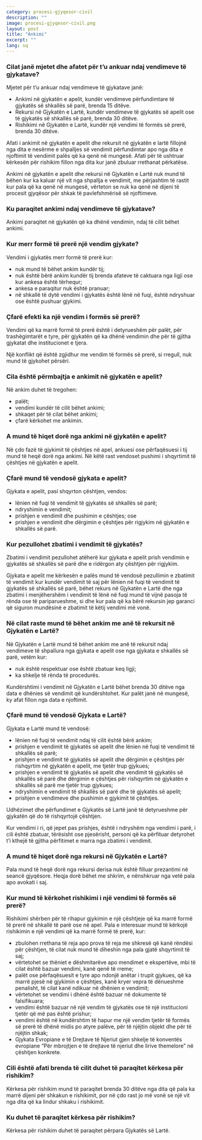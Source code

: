 ```yaml
---
category: procesi-gjyqesor-civil
description: ""
image: procesi-gjyqesor-civil.png
layout: post
title: "Ankimi"
excerpt: ""
lang: sq
---
```

<script>
var data = { topics: [
  {
    title: "Mënyrat dhe afatet e ankimit",
    text: function(){ return $("#part1").html(); }
  },
  {
    title: "Depozitimi i ankimit",
    text: function(){ return $("#part2").html(); }
  },
  {
    title: "Vendimi i formës së prerë",
    text: function(){ return $("#part3").html(); }
  },
  {
    title: "Ankimi në gjykatën e apeli",
    text: function(){ return $("#part4").html(); }
  },
  {
    title: "Ankimi në gjykatën e lartë",
    text: function(){ return $("#part5").html(); }
  },
  {
    title: "Rishikimi",
    text: function(){ return $("#part6").html(); }
  }
]};
</script>

<div id="part1" class="hidden">
<h3>Cilat janë mjetet dhe afatet për t’u ankuar ndaj vendimeve të gjykatave?</h3>
Mjetet për t’u ankuar ndaj vendimeve të gjykatave janë:
<ul>
<li>Ankimi në gjykatën e apelit, kundër vendimeve përfundimtare të gjykatës së shkallës së parë, brenda 15 ditëve.</li>
<li>Rekursi në Gjykatën e Lartë, kundër vendimeve të gjykatës së apelit ose të gjykatës së shkallës së parë, brenda 30 ditëve.</li>
<li>Rishikimi në Gjykatën e Lartë, kundër një vendimi të formës së prerë, brenda 30 ditëve.</li>
</ul>
<p>Afati i ankimit në gjykatën e apelit dhe rekursit në gjykatën e lartë fillojnë nga dita e nesërme e shpalljes së vendimit përfundimtar apo nga dita e njoftimit të vendimit palës që ka qenë në mungesë. Afati për të ushtruar kërkesën për rishikim fillon nga dita kur janë zbuluar rrethanat përkatëse.</p>
<p>Ankimi në gjykatën e apelit dhe rekursi në Gjykatën e Lartë nuk mund të bëhen kur ka kaluar një vit nga shpallja e vendimit, me përjashtim të rastit kur pala që ka qenë në mungesë, vërteton se nuk ka qenë në dijeni të procesit gjyqësor për shkak të pavlefshmërisë së njoftimeve.</p>
</div>

<div id="part2" class="hidden">
<h3>Ku paraqitet ankimi ndaj vendimeve të gjykatave?</h3>
Ankimi paraqitet në gjykatën që ka dhënë vendimin, ndaj të cilit bëhet ankimi.
</div>

<div id="part3" class="hidden">
<h3>Kur merr formë të prerë një vendim gjykate?</h3>
Vendimi i gjykatës merr formë të prerë kur:
<ul>
<li>nuk mund të bëhet ankim kundër tij;</li>
<li>nuk është bërë ankim kundër tij brenda afateve të caktuara nga ligji ose kur ankesa është tërhequr;</li>
<li>ankesa e paraqitur nuk është pranuar;</li>
<li>në shkallë të dytë vendimi i gjykatës është lënë në fuqi, është ndryshuar ose është pushuar gjykimi.</li>
</ul>
<h3>Çfarë efekti ka një vendim i formës së prerë?</h3>
<p>Vendimi që ka marrë formë të prerë është i detyrueshëm për palët, për trashëgimtarët e tyre, për gjykatën që ka dhënë vendimin dhe për të gjitha gjykatat dhe institucionet e tjera.</p>
<p>Një konflikt që është zgjidhur me vendim të formës së prerë, si rregull, nuk mund të gjykohet përsëri.</p>
</div>

<div id="part4" class="hidden">
<h3>Cila është përmbajtja e ankimit në gjykatën e apelit?</h3>
Në ankim duhet të tregohen:
<ul>
<li>palët;</li>
<li>vendimi kundër të cilit bëhet ankimi;</li>
<li>shkaqet për të cilat bëhet ankimi;</li>
<li>çfarë kërkohet me ankimin.</li>
</ul>
<h3>A mund të hiqet dorë nga ankimi në gjykatën e apelit?</h3>
Në çdo fazë të gjykimit të çështjes në apel, ankuesi ose përfaqësuesi i tij mund të heqë dorë nga ankimi. Në këtë rast vendoset pushimi i shqyrtimit të çështjes në gjykatën e apelit.
<h3>Çfarë mund të vendosë gjykata e apelit?</h3>
Gjykata e apelit, pasi shqyrton çështjen, vendos:
<ul>
<li>lënien në fuqi të vendimit të gjykatës së shkallës së parë;</li>
<li>ndryshimin e vendimit;</li>
<li>prishjen e vendimit dhe pushimin e çështjes; ose</li>
<li>prishjen e vendimit dhe dërgimin e çështjes për rigjykim në gjykatën e shkallës së parë.</li>
</ul>
<h3>Kur pezullohet zbatimi i vendimit të gjykatës?</h3>
<p>Zbatimi i vendimit pezullohet atëherë kur gjykata e apelit prish vendimin e gjykatës së shkallës së parë dhe e ridërgon aty çështjen për rigjykim.</p>
<p>Gjykata e apelit me kërkesën e palës mund të vendosë pezullimin e zbatimit të vendimit kur kundër vendimit të saj për lënien në fuqi të vendimit të gjykatës së shkallës së parë, bëhet rekurs në Gjykatën e Lartë dhe nga zbatimi i menjëhershëm i vendimit të lënë në fuqi mund të vijnë pasoja të rënda ose të pariparueshme, si dhe kur pala që ka bërë rekursin jep garanci që siguron mundësinë e zbatimit të këtij vendimi më vonë.</p>
</div>

<div id="part5" class="hidden">
<h3>Në cilat raste mund të bëhet ankim me anë të rekursit në Gjykatën e Lartë?</h3>
Në Gjykatën e Lartë mund të bëhet ankim me anë të rekursit ndaj vendimeve të shpallura nga gjykata e apelit ose nga gjykata e shkallës së parë, vetëm kur:
<ul>
<li>nuk është respektuar ose është zbatuar keq ligji;</li>
<li>ka shkelje të rënda të procedurës.</li>
</ul>
Kundërshtimi i vendimit në Gjykatën e Lartë bëhet brenda 30 ditëve nga data e dhënies së
vendimit që kundërshtohet. Kur palët janë në mungesë, ky afat fillon nga data e njoftimit.
<h3>Çfarë mund të vendosë Gjykata e Lartë?</h3>
Gjykata e Lartë mund të vendosë:
<ul>
<li>lënien në fuqi të vendimit ndaj të cilit është bërë ankim;</li>
<li>prishjen e vendimit të gjykatës së apelit dhe lënien në fuqi të vendimit të shkallës së parë;</li>
<li>prishjen e vendimit të gjykatës së apelit dhe dërgimin e çështjes për rishqyrtim në gjykatën e apelit, me tjetër trup gjykues;</li>
<li>prishjen e vendimit të gjykatës së apelit dhe vendimit të gjykatës së shkallës së parë dhe dërgimin e çështjes për rishqyrtim në gjykatën e shkallës së parë me tjetër trup gjykues;</li>
<li>ndryshimin e vendimit të shkallës së parë dhe të gjykatës së apelit;</li>
<li>prishjen e vendimeve dhe pushimin e gjykimit të çështjes.</li>
</ul>
<p>Udhëzimet dhe përfundimet e Gjykatës së Lartë janë të detyrueshme për gjykatën që do të  rishqyrtojë çështjen.</p>
<p>Kur vendimi i ri, që jepet pas prishjes, është i ndryshëm nga vendimi i parë, i cili është zbatuar, tërësisht ose pjesërisht, personi që ka përfituar detyrohet t’i kthejë të gjitha përfitimet e marra nga zbatimi i vendimit.</p>
<h3>A mund të hiqet dorë nga rekursi në Gjykatën e Lartë?</h3>
Pala mund të heqë dorë nga rekursi derisa nuk është filluar prezantimi në seancë gjyqësore. Heqja dorë bëhet me shkrim, e nënshkruar nga vetë pala apo avokati i saj.
</div>

<div id="part6" class="hidden">
<h3>Kur mund të kërkohet rishikimi i një vendimi të formës së prerë?</h3>
Rishikimi shërben për të rihapur gjykimin e një çështjeje që ka marrë formë të prerë në shkallë të parë ose në apel. Pala e interesuar mund të kërkojë rishikimin e një vendimi që ka marrë formë të prerë, kur:
<ul>
<li>zbulohen rrethana të reja apo prova të reja me shkresë që kanë rëndësi për çështjen, të cilat nuk mund të diheshin nga pala gjatë shqyrtimit të saj;</li>
<li>vërtetohet se thëniet e dëshmitarëve apo mendimet e ekspertëve, mbi të cilat është bazuar vendimi, kanë qenë të rreme;</li>
<li>palët ose përfaqësuesit e tyre apo ndonjë anëtar i trupit gjykues, që ka marrë pjesë në gjykimin e çështjes, kanë kryer vepra të dënueshme penalisht, të cilat kanë ndikuar në dhënien e vendimit;</li>
<li>vërtetohet se vendimi i dhënë është bazuar në dokumente të falsifikuara;</li>
<li>vendimi është bazuar në një vendim të gjykatës ose të një institucioni tjetër që më pas është prishur;</li>
<li>vendimi është në kundërshtim të hapur me një vendim tjetër të formës së prerë të dhënë midis po atyre palëve, për të njëjtin objekt dhe për të njëjtin shkak;</li>
<li>Gjykata Evropiane e të Drejtave të Njeriut gjen shkelje të konventës evropiane “Për mbrojtjen e të drejtave të njeriut dhe lirive themelore” në çështjen konkrete.</li>
</ul>
<h3>Cili është afati brenda të cilit duhet të paraqitet kërkesa për rishikim?</h3>
Kërkesa për rishikim mund të paraqitet brenda 30 ditëve nga dita që pala ka marrë dijeni për shkakun e rishikimit, por në çdo rast jo më vonë se një vit nga dita që ka lindur shkaku i rishikimit.
<h3>Ku duhet të paraqitet kërkesa për rishikim?</h3>
Kërkesa për rishikim duhet të paraqitet përpara Gjykatës së Lartë.
</div>

<div class="post-content"></div>
